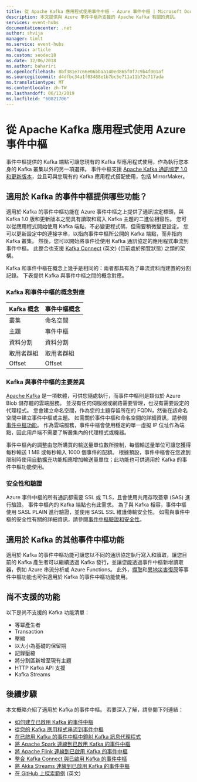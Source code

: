 ```yaml
---
title: 從 Apache Kafka 應用程式使用事件中樞 - Azure 事件中樞 | Microsoft Docs
description: 本文提供與 Azure 事件中樞所支援的 Apache Kafka 有關的資訊。
services: event-hubs
documentationcenter: .net
author: shvija
manager: timlt
ms.service: event-hubs
ms.topic: article
ms.custom: seodec18
ms.date: 12/06/2018
ms.author: bahariri
ms.openlocfilehash: 8bf381e7c66e06bbaa140ed865f0f7c9b4f001af
ms.sourcegitcommit: d4dfbc34a1f03488e1b7bc5e711a11b72c717ada
ms.translationtype: MT
ms.contentlocale: zh-TW
ms.lasthandoff: 06/13/2019
ms.locfileid: "60821706"
---
```

# <a name="use-azure-event-hubs-from-apache-kafka-applications"></a>從 Apache Kafka 應用程式使用 Azure 事件中樞
事件中樞提供的 Kafka 端點可讓您現有的 Kafka 型應用程式使用，作為執行您本身的 Kafka 叢集以外的另一項選擇。 事件中樞支援 [Apache Kafka 通訊協定 1.0 和更新版本](https://kafka.apache.org/documentation/)，並且可與您現有的 Kafka 應用程式搭配使用，包括 MirrorMaker。  

## <a name="what-does-event-hubs-for-kafka-provide"></a>適用於 Kafka 的事件中樞提供哪些功能？

適用於 Kafka 的事件中樞功能在 Azure 事件中樞之上提供了通訊協定標頭，與 Kafka 1.0 版和更新版本之間具有讀取和寫入 Kafka 主題的二進位相容性。 您可以從應用程式開始使用 Kafka 端點，不必變更程式碼，但需要稍微變更設定。 您可以更新設定中的連接字串，以指向事件中樞所公開的 Kafka 端點，而非指向 Kafka 叢集。 然後，您可以開始將事件從使用 Kafka 通訊協定的應用程式串流到事件中樞。 此整合也支援 [Kafka Connect](https://github.com/Azure/azure-event-hubs-for-kafka/tree/master/tutorials/connect) \(英文\) (目前處於預覽狀態) 之類的架構。 

Kafka 和事件中樞在概念上幾乎是相同的：兩者都具有為了串流資料而建置的分割記錄。 下表提供 Kafka 與事件中樞之間的概念對應。

### <a name="kafka-and-event-hub-conceptual-mapping"></a>Kafka 和事件中樞的概念對應

| Kafka 概念 | 事件中樞概念|
| --- | --- |
| 叢集 | 命名空間 |
| 主題 | 事件中樞 |
| 資料分割 | 資料分割|
| 取用者群組 | 取用者群組 |
| Offset | Offset|

### <a name="key-differences-between-kafka-and-event-hubs"></a>Kafka 與事件中樞的主要差異

[Apache Kafka](https://kafka.apache.org/) 是一項軟體，可供您隨處執行，而事件中樞則是類似於 Azure Blob 儲存體的雲端服務。 並沒有任何伺服器或網路需要管理，也沒有需要設定的代理程式。 您會建立命名空間，作為您的主題存留所在的 FQDN，然後在該命名空間中建立事件中樞或主題。 如需關於事件中樞和命名空間的詳細資訊，請參閱[事件中樞功能](event-hubs-features.md#namespace)。 作為雲端服務，事件中樞會使用穩定的單一虛擬 IP 位址作為端點，因此用戶端不需要了解叢集內的代理程式或機器。 

事件中樞內的調整由您所購買的輸送量單位數所控制，每個輸送量單位可讓您獲得每秒輸送 1 MB 或每秒輸入 1000 個事件的配額。 根據預設，事件中樞會在您達到限制時使用[自動擴充](event-hubs-auto-inflate.md)功能相應增加輸送量單位；此功能也可供適用於 Kafka 的事件中樞功能使用。 

### <a name="security-and-authentication"></a>安全性和驗證

Azure 事件中樞的所有通訊都需要 SSL 或 TLS，且會使用共用存取簽章 (SAS) 進行驗證。 事件中樞內的 Kafka 端點也有此需求。 為了與 Kafka 相容，事件中樞使用 SASL PLAIN 進行驗證，並使用 SASL SSL 維護傳輸安全性。 如需與事件中樞的安全性有關的詳細資訊，請參閱[事件中樞驗證和安全性](event-hubs-authentication-and-security-model-overview.md)。

## <a name="other-event-hubs-features-available-for-kafka"></a>適用於 Kafka 的其他事件中樞功能

適用於 Kafka 的事件中樞功能可讓您以不同的通訊協定執行寫入和讀取，讓您目前的 Kafka 產生者可以繼續透過 Kafka 發行，並讓您能透過事件中樞新增讀取器，例如 Azure 串流分析或 Azure Functions。 此外，[擷取](event-hubs-capture-overview.md)和[異地災害復原](event-hubs-geo-dr.md)等事件中樞功能也可供適用於 Kafka 的事件中樞功能使用。

## <a name="features-that-are-not-yet-supported"></a>尚不支援的功能 

以下是尚不支援的 Kafka 功能清單：

*   等冪產生者
*   Transaction
*   壓縮
*   以大小為基礎的保留期
*   記錄壓縮
*   將分割區新增至現有主題
*   HTTP Kafka API 支援
*   Kafka Streams

## <a name="next-steps"></a>後續步驟

本文概略介紹了適用於 Kafka 的事件中樞。 若要深入了解，請參閱下列連結：

- [如何建立已啟用 Kafka 的事件中樞](event-hubs-create-kafka-enabled.md)
- [從您的 Kafka 應用程式串流到事件中樞](event-hubs-quickstart-kafka-enabled-event-hubs.md)
- [在已啟用 Kafka 的事件中樞中鏡射 Kafka 訊息代理程式](event-hubs-kafka-mirror-maker-tutorial.md)
- [將 Apache Spark 連線到已啟用 Kafka 的事件中樞](event-hubs-kafka-spark-tutorial.md)
- [將 Apache Flink 連線到已啟用 Kafka 的事件中樞](event-hubs-kafka-flink-tutorial.md)
- [整合 Kafka Connect 與已啟用 Kafka 的事件中樞](event-hubs-kafka-connect-tutorial.md)
- [將 Akka Streams 連線到已啟用 Kafka 的事件中樞](event-hubs-kafka-akka-streams-tutorial.md)
- [在 GitHub 上探索範例](https://github.com/Azure/azure-event-hubs-for-kafka) \(英文\)


